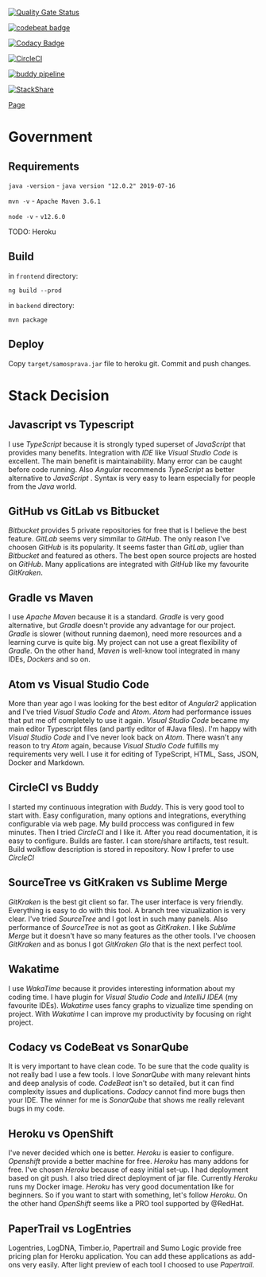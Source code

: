 [![Quality Gate Status](https://sonarcloud.io/api/project_badges/measure?project=frido%3Asamosprava&metric=alert_status)](https://sonarcloud.io/dashboard?id=frido%3Asamosprava)

[![codebeat badge](https://codebeat.co/badges/796fdd58-d3cb-4e82-b8a9-7e8765e8b3d8)](https://codebeat.co/projects/github-com-frido-government-master)

[![Codacy Badge](https://api.codacy.com/project/badge/Grade/f7099cd093f6431eb759942b43f08dce)](https://www.codacy.com/app/frido/government?utm_source=github.com&amp;utm_medium=referral&amp;utm_content=frido/government&amp;utm_campaign=Badge_Grade)

[![CircleCI](https://circleci.com/gh/frido/government.svg?style=svg)](https://circleci.com/gh/frido/government)

[![buddy pipeline](https://app.buddy.works/fridrichpeter/government/pipelines/pipeline/179493/badge.svg?token=7e655371adbe49225d540916417d681bfffc656638c4af50ee9f6b6c2e1801bd "buddy pipeline")](https://app.buddy.works/fridrichpeter/government/pipelines/pipeline/179493)

[![StackShare](http://img.shields.io/badge/tech-stack-0690fa.svg?style=flat)](https://stackshare.io/samosprava/samosprava)

[Page](https://frido.github.io/government/)

# Government

## Requirements

`java -version` - `java version "12.0.2" 2019-07-16`

`mvn -v` - `Apache Maven 3.6.1`

`node -v` - `v12.6.0`

TODO: Heroku

## Build

in `frontend` directory:

```
ng build --prod
```

in `backend` directory:

```
mvn package
```

## Deploy

Copy `target/samosprava.jar` file to heroku git. Commit and push changes.

# Stack Decision

## Javascript vs Typescript

I use _TypeScript_ because it is strongly typed superset of _JavaScript_ that provides many benefits. Integration with _IDE_ like _Visual Studio Code_ is excellent. The main benefit is maintainability. Many error can be caught before code running. Also _Angular_ recommends _TypeScript_ as better alternative to _JavaScript_ . Syntax is very easy to learn especially for people from the _Java_ world.

## GitHub vs GitLab vs Bitbucket

_Bitbucket_ provides 5 private repositories for free that is I believe the best feature. _GitLab_ seems very simmilar to _GitHub_. The only reason I've choosen _GitHub_ is its popularity. It seems faster than _GitLab_, uglier than _Bitbucket_ and featured as others. The best open source projects are hosted on _GitHub_. Many applications are integrated with _GitHub_ like my favourite _GitKraken_.

## Gradle vs Maven

I use _Apache Maven_ because it is a standard. _Gradle_ is very good alternative, but _Gradle_ doesn't provide any advantage for our project. _Gradle_ is slower (without running daemon), need more resources and a learning curve is quite big. My project can not use a great flexibility of _Gradle_. On the other hand, _Maven_ is well-know tool integrated in many IDEs, _Dockers_ and so on.

## Atom vs Visual Studio Code

More than year ago I was looking for the best editor of _Angular2_ application and I've tried _Visual Studio Code_ and _Atom_. _Atom_ had performance issues that put me off completely to use it again. _Visual Studio Code_ became my main editor Typescript files (and partly editor of #Java files). I'm happy with _Visual Studio Code_ and I've never look back on _Atom_. There wasn't any reason to try _Atom_ again, because _Visual Studio Code_ fulfills my requirements very well. I use it for editing of TypeScript, HTML, Sass, JSON, Docker and Markdown.

## CircleCI vs Buddy

I started my continuous integration with _Buddy_. This is very good tool to start with. Easy configuration, many options and integrations, everything configurable via web page. My build proccess was configured in few minutes. Then I tried _CircleCI_ and I like it. After you read documentation, it is easy to configure. Builds are faster. I can store/share artifacts, test result. Build wolkflow description is stored in repository. Now I prefer to use _CircleCI_

## SourceTree vs GitKraken vs Sublime Merge

_GitKraken_ is the best git client so far. The user interface is very friendly. Everything is easy to do with this tool. A branch tree vizualization is very clear. I've tried _SourceTree_ and I got lost in such many panels. Also performance of _SourceTree_ is not as goot as _GitKraken_. I like _Sublime Merge_ but it doesn't have so many features as the other tools. I've choosen _GitKraken_ and as bonus I got _GitKraken Glo_ that is the next perfect tool.

## Wakatime

I use _WakaTime_ because it provides interesting information about my coding time. I have plugin for _Visual Studio Code_ and _IntelliJ IDEA_ (my favourite IDEs). _Wakatime_ uses fancy graphs to vizualize time spending on project. With _Wakatime_ I can improve my productivity by focusing on right project.

## Codacy vs CodeBeat vs SonarQube

It is very important to have clean code. To be sure that the code quality is not really bad I use a few tools. I love _SonarQube_ with many relevant hints and deep analysis of code. _CodeBeat_ isn't so detailed, but it can find complexity issues and duplications. _Codacy_ cannot find more bugs then your IDE. The winner for me is _SonarQube_ that shows me really relevant bugs in my code.

## Heroku vs OpenShift

I've never decided which one is better. _Heroku_ is easier to configure. _Openshift_ provide a better machine for free. _Heroku_ has many addons for free. I've chosen _Heroku_ because of easy initial set-up. I had deployment based on git push. I also tried direct deployment of jar file. Currently _Heroku_ runs my Docker image. _Heroku_ has very good documentation like for beginners. So if you want to start with something, let's follow _Heroku_. On the other hand _OpenShift_ seems like a PRO tool supported by @RedHat.

## PaperTrail vs LogEntries

Logentries, LogDNA, Timber.io, Papertrail and Sumo Logic provide free pricing plan for Heroku application. You can add these applications as add-ons very easily. After light preview of each tool I choosed to use _Papertrail_. 

